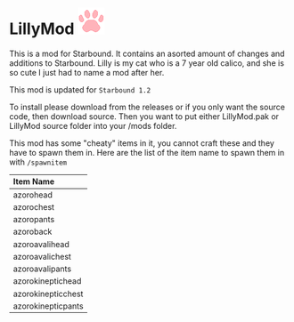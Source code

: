 # LillyMod ![Lilly Emblem](https://raw.githubusercontent.com/thakyZ/LillyMod/master/objects/lilly/emblem/lillyemblembig.png)
This is a mod for Starbound. It contains an asorted amount of changes and additions to Starbound.
Lilly is my cat who is a 7 year old calico, and she is so cute I just had to name a mod after her.

This mod is updated for ```Starbound 1.2```

To install please download from the releases or if you only want the source code, then download source. Then you want to put either LillyMod.pak or LillyMod source folder into your /mods folder.

This mod has some "cheaty" items in it, you cannot craft these and they have to spawn them in.
Here are the list of the item name to spawn them in with ```/spawnitem```

| Item Name          |
|:------------------ |
| azorohead          |
| azorochest         |
| azoropants         |
| azoroback          |
| azoroavalihead     |
| azoroavalichest    |
| azoroavalipants    |
| azorokineptichead  |
| azorokinepticchest |
| azorokinepticpants |
